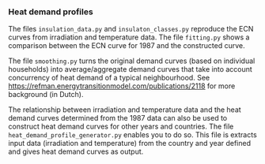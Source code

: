 ### Heat demand profiles

The files `insulation_data.py` and `insulaton_classes.py` reproduce the ECN curves from irradiation and temperature data. The file `fitting.py` shows a comparison between the ECN curve for 1987 and the constructed curve.

The file `smoothing.py` turns the original demand curves (based on individual households) into average/aggregate demand curves that take into account concurrency of heat demand of a typical neighbourhood. See https://refman.energytransitionmodel.com/publications/2118 for more background (in Dutch).

The relationship between irradiation and temperature data and the heat demand curves determined from the 1987 data can also be used to construct heat demand curves for other years and countries. The file `heat_demand_profile_generator.py` enables you to do so. This file is extracts input data (irradiation and temperature) from the country and year defined and gives heat demand curves as output.
